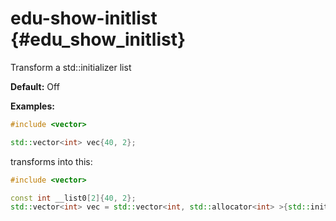 # edu-show-initlist {#edu_show_initlist}
Transform a std::initializer list

__Default:__ Off

__Examples:__

```.cpp
#include <vector>

std::vector<int> vec{40, 2};
```

transforms into this:

```.cpp
#include <vector>

const int __list0[2]{40, 2};
std::vector<int> vec = std::vector<int, std::allocator<int> >{std::initializer_list<int>{__list0, 2}};


```

